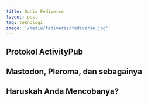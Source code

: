 ```yaml
---
title: Dunia Fediverse
layout: post
tag: teknologi
image: '/media/fediverse/fediverse.jpg'
---
```


## Protokol ActivityPub
## Mastodon, Pleroma, dan sebagainya
## Haruskah Anda Mencobanya?
